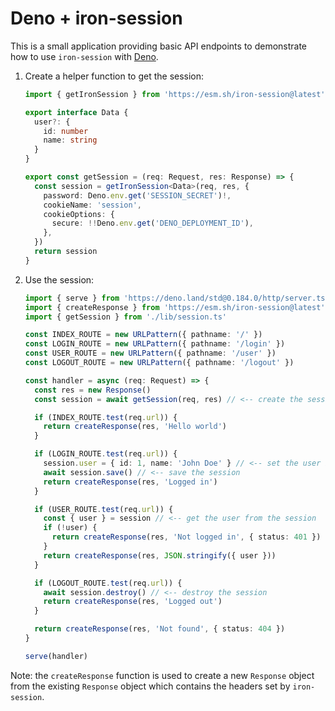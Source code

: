 # Deno + iron-session

This is a small application providing basic API endpoints to demonstrate how to
use `iron-session` with [Deno](https://deno.land/).

1. Create a helper function to get the session:

   ```ts
   import { getIronSession } from 'https://esm.sh/iron-session@latest'

   export interface Data {
     user?: {
       id: number
       name: string
     }
   }

   export const getSession = (req: Request, res: Response) => {
     const session = getIronSession<Data>(req, res, {
       password: Deno.env.get('SESSION_SECRET')!,
       cookieName: 'session',
       cookieOptions: {
         secure: !!Deno.env.get('DENO_DEPLOYMENT_ID'),
       },
     })
     return session
   }
   ```

2. Use the session:

   ```ts
   import { serve } from 'https://deno.land/std@0.184.0/http/server.ts'
   import { createResponse } from 'https://esm.sh/iron-session@latest'
   import { getSession } from './lib/session.ts'

   const INDEX_ROUTE = new URLPattern({ pathname: '/' })
   const LOGIN_ROUTE = new URLPattern({ pathname: '/login' })
   const USER_ROUTE = new URLPattern({ pathname: '/user' })
   const LOGOUT_ROUTE = new URLPattern({ pathname: '/logout' })

   const handler = async (req: Request) => {
     const res = new Response()
     const session = await getSession(req, res) // <-- create the session

     if (INDEX_ROUTE.test(req.url)) {
       return createResponse(res, 'Hello world')
     }

     if (LOGIN_ROUTE.test(req.url)) {
       session.user = { id: 1, name: 'John Doe' } // <-- set the user in the session
       await session.save() // <-- save the session
       return createResponse(res, 'Logged in')
     }

     if (USER_ROUTE.test(req.url)) {
       const { user } = session // <-- get the user from the session
       if (!user) {
         return createResponse(res, 'Not logged in', { status: 401 })
       }
       return createResponse(res, JSON.stringify({ user }))
     }

     if (LOGOUT_ROUTE.test(req.url)) {
       await session.destroy() // <-- destroy the session
       return createResponse(res, 'Logged out')
     }

     return createResponse(res, 'Not found', { status: 404 })
   }

   serve(handler)
   ```

Note: the `createResponse` function is used to create a new `Response` object
from the existing `Response` object which contains the headers set by
`iron-session`.
